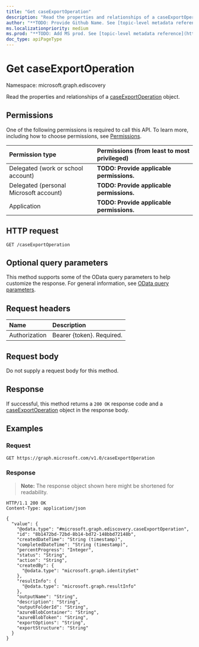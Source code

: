 ```yaml
---
title: "Get caseExportOperation"
description: "Read the properties and relationships of a caseExportOperation object."
author: "**TODO: Provide Github Name. See [topic-level metadata reference](https://msgo.azurewebsites.net/add/document/guidelines/metadata.html#topic-level-metadata)**"
ms.localizationpriority: medium
ms.prod: "**TODO: Add MS prod. See [topic-level metadata reference](https://msgo.azurewebsites.net/add/document/guidelines/metadata.html#topic-level-metadata)**"
doc_type: apiPageType
---
```


# Get caseExportOperation
Namespace: microsoft.graph.ediscovery



Read the properties and relationships of a [caseExportOperation](../resources/ediscovery-caseexportoperation.md) object.

## Permissions
One of the following permissions is required to call this API. To learn more, including how to choose permissions, see [Permissions](/graph/permissions-reference).

|Permission type|Permissions (from least to most privileged)|
|:---|:---|
|Delegated (work or school account)|**TODO: Provide applicable permissions.**|
|Delegated (personal Microsoft account)|**TODO: Provide applicable permissions.**|
|Application|**TODO: Provide applicable permissions.**|

## HTTP request

<!-- {
  "blockType": "ignored"
}
-->
``` http
GET /caseExportOperation
```

## Optional query parameters
This method supports some of the OData query parameters to help customize the response. For general information, see [OData query parameters](/graph/query-parameters).

## Request headers
|Name|Description|
|:---|:---|
|Authorization|Bearer {token}. Required.|

## Request body
Do not supply a request body for this method.

## Response

If successful, this method returns a `200 OK` response code and a [caseExportOperation](../resources/ediscovery-caseexportoperation.md) object in the response body.

## Examples

### Request
<!-- {
  "blockType": "request",
  "name": "get_caseexportoperation"
}
-->
``` http
GET https://graph.microsoft.com/v1.0/caseExportOperation
```


### Response
>**Note:** The response object shown here might be shortened for readability.
<!-- {
  "blockType": "response",
  "truncated": true,
  "@odata.type": "microsoft.graph.ediscovery.caseExportOperation"
}
-->
``` http
HTTP/1.1 200 OK
Content-Type: application/json

{
  "value": {
    "@odata.type": "#microsoft.graph.ediscovery.caseExportOperation",
    "id": "8b1472bd-72bd-8b14-bd72-148bbd72148b",
    "createdDateTime": "String (timestamp)",
    "completedDateTime": "String (timestamp)",
    "percentProgress": "Integer",
    "status": "String",
    "action": "String",
    "createdBy": {
      "@odata.type": "microsoft.graph.identitySet"
    },
    "resultInfo": {
      "@odata.type": "microsoft.graph.resultInfo"
    },
    "outputName": "String",
    "description": "String",
    "outputFolderId": "String",
    "azureBlobContainer": "String",
    "azureBlobToken": "String",
    "exportOptions": "String",
    "exportStructure": "String"
  }
}
```

